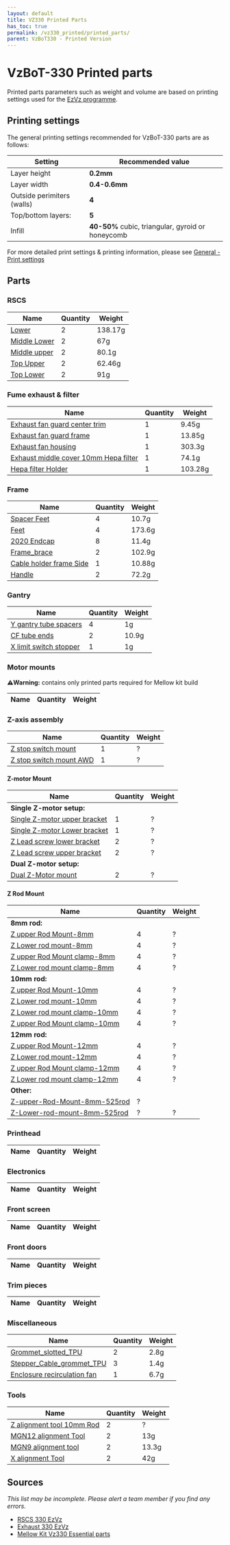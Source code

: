 ```yaml
---
layout: default
title: VZ330 Printed Parts
has_toc: true
permalink: /vz330_printed/printed_parts/
parent: VzBoT330 - Printed Version
---
```


# VzBoT-330 Printed parts

Printed parts parameters such as weight and volume are based on printing settings used for the [EzVz programme](/EzVz/).

## Printing settings

The general printing settings recommended for VzBoT-330 parts are as follows:

| Setting                    | Recommended value                                 |
| -------------------------- | ------------------------------------------------- |
| Layer height               | **0.2mm**                                         |
| Layer width                | **0.4-0.6mm**                                     |
| Outside perimiters (walls) | **4**                                             |
| Top/bottom layers:         | **5**                                             |
| Infill                     | **40-50%** cubic, triangular, gyroid or honeycomb |

For more detailed print settings & printing information, please see [General - Print settings](/general/misc-info/print-settings)

## Parts

### RSCS

| Name           | Quantity | Weight  |
| -------------- | -------- | ------- |
| [Lower]        | 2        | 138.17g |
| [Middle Lower] | 2        | 67g     |
| [Middle upper] | 2        | 80.1g   |
| [Top Upper]    | 2        | 62.46g  |
| [Top Lower]    | 2        | 91g     |

### Fume exhaust & filter

| Name                                    | Quantity | Weight  |
| --------------------------------------- | -------- | ------- |
| [Exhaust fan guard center trim]         | 1        | 9.45g   |
| [Exhaust fan guard frame]               | 1        | 13.85g  |
| [Exhaust fan housing]                   | 1        | 303.3g  |
| [Exhaust middle cover 10mm Hepa filter] | 1        | 74.1g   |
| [Hepa filter Holder]                    | 1        | 103.28g |

### Frame

| Name                      | Quantity | Weight |
| ------------------------- | -------- | ------ |
| [Spacer Feet]             | 4        | 10.7g  |
| [Feet]                    | 4        | 173.6g |
| [2020 Endcap]             | 8        | 11.4g  |
| [Frame_brace]             | 2        | 102.9g |
| [Cable holder frame Side] | 1        | 10.88g |
| [Handle]                  | 2        | 72.2g  |

### Gantry

| Name                     | Quantity | Weight |
| ------------------------ | -------- | ------ |
| [Y gantry tube spacers]  | 4        | 1g     |
| [CF tube ends]           | 2        | 10.9g  |
| [X limit switch stopper] | 1        | 1g     |

<!-- Gantry -->
[Y gantry tube spacers]: https://github.com/VzBoT3D/VzBoT-Vz330/blob/master/Assemblies%20BOM%20and%20STL/Gantry/Y%20gantry/Aluminum%20Y%20Gantry/STLs/spacer_alu_Y_gantry_0.5mm.stl
[CF tube ends]: https://github.com/VzBoT3D/VzBoT-Vz330/blob/master/Assemblies%20BOM%20and%20STL/Gantry/X%20Carbon%20fiber%20tube%20%2B%20rail/STLs/cf%20tube%20end.stl
[X limit switch stopper]: https://github.com/VzBoT3D/VzBoT-Vz330/blob/master/Assemblies%20BOM%20and%20STL/Gantry/Y%20gantry/Aluminum%20Y%20Gantry/STLs/XendStop.stl

### Motor mounts

**⚠️Warning:** contains only printed parts required for Mellow kit build

| Name | Quantity | Weight |
| ---- | -------- | ------ |

<!-- Motor mounts -->

### Z-axis assembly

| Name                      | Quantity | Weight |
| ------------------------- | -------- | ------ |
| [Z stop switch mount]     | 1        | ?      |
| [Z stop switch mount AWD] | 1        | ?      |

[Z stop switch mount]: https://github.com/VzBoT3D/VzBoT-Vz330/blob/master/Assemblies%20BOM%20and%20STL/Z%20assembly/Z%20Stop%20switch%20mount/STLs/Z%20stop%20switch%20mount.stl
[Z stop switch mount AWD]: https://github.com/VzBoT3D/VzBoT-Vz330/blob/master/Assemblies%20BOM%20and%20STL/Z%20assembly/Z%20Stop%20switch%20mount/STLs/Z%20stop%20switch%20mount%20AWD%20version.stl

#### Z-motor Mount

| Name                           | Quantity | Weight |
| ------------------------------ | -------- | ------ |
| **Single Z-motor setup:**      |
| [Single Z-motor upper bracket] | 1        | ?      |
| [Single Z-motor Lower bracket] | 1        | ?      |
| [Z Lead screw lower bracket]   | 2        | ?      |
| [Z Lead screw upper bracket]   | 2        | ?      |
| **Dual Z-motor setup:**        |
| [Dual Z-Motor mount]           | 2        | ?      |

[Dual Z-Motor mount]: https://github.com/VzBoT3D/VzBoT-Vz330/blob/master/Assemblies%20BOM%20and%20STL/Z%20assembly/Dual%20Motor%20Mount/STLs/Dual%20Motor%20mount.stl
[Single Z-motor upper bracket]: https://github.com/VzBoT3D/VzBoT-Vz330/blob/master/Assemblies%20BOM%20and%20STL/Z%20assembly/Single%20Motor%20Mount/STLs/Z%20motor%20upper%20bracket.stl
[Single Z-motor Lower bracket]: https://github.com/VzBoT3D/VzBoT-Vz330/blob/master/Assemblies%20BOM%20and%20STL/Z%20assembly/Single%20Motor%20Mount/STLs/Z%20motor%20Lower%20bracket.stl
[Z Lead screw lower bracket]:https://github.com/VzBoT3D/VzBoT-Vz330/blob/master/Assemblies%20BOM%20and%20STL/Z%20assembly/Z%20Lead%20screw%20bracket%20-%20Single%20Motor/STLs/Z%20Lead%20screw%20lower%20bracket.stl
[Z Lead screw upper bracket]:https://github.com/VzBoT3D/VzBoT-Vz330/blob/master/Assemblies%20BOM%20and%20STL/Z%20assembly/Z%20Lead%20screw%20bracket%20-%20Single%20Motor/STLs/Z%20Lead%20screw%20upper%20bracket.stl

#### Z Rod Mount

| Name                           | Quantity | Weight |
| ------------------------------ | -------- | ------ |
| **8mm rod:**                   |
| [Z upper Rod Mount-8mm]        | 4        | ?      |
| [Z Lower rod mount-8mm]        | 4        | ?      |
| [Z upper Rod Mount clamp-8mm]  | 4        | ?      |
| [Z Lower rod mount clamp-8mm]  | 4        | ?      |
| **10mm rod:**                  |
| [Z upper Rod Mount-10mm]       | 4        | ?      |
| [Z Lower rod mount-10mm]       | 4        | ?      |
| [Z Lower rod mount clamp-10mm] | 4        | ?      |
| [Z upper Rod Mount clamp-10mm] | 4        | ?      |
| **12mm rod:**                  |
| [Z upper Rod Mount-12mm]       | 4        | ?      |
| [Z Lower rod mount-12mm]       | 4        | ?      |
| [Z upper Rod Mount clamp-12mm] | 4        | ?      |
| [Z Lower rod mount clamp-12mm] | 4        | ?      |
| **Other:**                     |
| [Z-upper-Rod-Mount-8mm-525rod] | ?        |        |
| [Z-Lower-rod-mount-8mm-525rod] | ?        | ?      |

[Z upper Rod Mount clamp-10mm]: https://github.com/VzBoT3D/VzBoT-Vz330/blob/master/Assemblies%20BOM%20and%20STL/Z%20assembly/Z%20Upper%20Rod%20Mount/STLs/Z%20upper%20Rod%20Mount%20clamp-10mm.stl
[Z upper Rod Mount clamp-12mm]: https://github.com/VzBoT3D/VzBoT-Vz330/blob/master/Assemblies%20BOM%20and%20STL/Z%20assembly/Z%20Upper%20Rod%20Mount/STLs/Z%20upper%20Rod%20Mount%20clamp-12mm.stl
[Z upper Rod Mount clamp-8mm]: https://github.com/VzBoT3D/VzBoT-Vz330/blob/master/Assemblies%20BOM%20and%20STL/Z%20assembly/Z%20Upper%20Rod%20Mount/STLs/Z%20upper%20Rod%20Mount%20clamp-8mm.stl
[Z upper Rod Mount-10mm]: https://github.com/VzBoT3D/VzBoT-Vz330/blob/master/Assemblies%20BOM%20and%20STL/Z%20assembly/Z%20Upper%20Rod%20Mount/STLs/Z%20upper%20Rod%20Mount-10mm.stl
[Z upper Rod Mount-12mm]: https://github.com/VzBoT3D/VzBoT-Vz330/blob/master/Assemblies%20BOM%20and%20STL/Z%20assembly/Z%20Upper%20Rod%20Mount/STLs/Z%20upper%20Rod%20Mount-12mm.stl
[Z upper Rod Mount-8mm]: https://github.com/VzBoT3D/VzBoT-Vz330/blob/master/Assemblies%20BOM%20and%20STL/Z%20assembly/Z%20Upper%20Rod%20Mount/STLs/Z%20upper%20Rod%20Mount-8mm.stl
[Z-upper-Rod-Mount-8mm-525rod]: https://github.com/VzBoT3D/VzBoT-Vz330/blob/master/Assemblies%20BOM%20and%20STL/Z%20assembly/Z%20Upper%20Rod%20Mount/STLs/Z-upper-Rod-Mount-8mm-525rod.stl

[Z Lower rod mount clamp-8mm]: https://github.com/VzBoT3D/VzBoT-Vz330/blob/master/Assemblies%20BOM%20and%20STL/Z%20assembly/Z%20Lower%20Rod%20Mount/STLs/Z%20Lower%20rod%20mount%20clamp-8mm.stl
[Z Lower rod mount clamp-10mm]: https://github.com/VzBoT3D/VzBoT-Vz330/blob/master/Assemblies%20BOM%20and%20STL/Z%20assembly/Z%20Lower%20Rod%20Mount/STLs/Z%20Lower%20rod%20mount%20clamp-10mm.stl
[Z Lower rod mount clamp-12mm]: https://github.com/VzBoT3D/VzBoT-Vz330/blob/master/Assemblies%20BOM%20and%20STL/Z%20assembly/Z%20Lower%20Rod%20Mount/STLs/Z%20Lower%20rod%20mount%20clamp-12mm.stl
[Z Lower rod mount-8mm]: https://github.com/VzBoT3D/VzBoT-Vz330/blob/master/Assemblies%20BOM%20and%20STL/Z%20assembly/Z%20Lower%20Rod%20Mount/STLs/Z%20Lower%20rod%20mount-8mm.stl
[Z Lower rod mount-10mm]: https://github.com/VzBoT3D/VzBoT-Vz330/blob/master/Assemblies%20BOM%20and%20STL/Z%20assembly/Z%20Lower%20Rod%20Mount/STLs/Z%20Lower%20rod%20mount-10mm.stl
[Z Lower rod mount-12mm]: https://github.com/VzBoT3D/VzBoT-Vz330/blob/master/Assemblies%20BOM%20and%20STL/Z%20assembly/Z%20Lower%20Rod%20Mount/STLs/Z%20Lower%20rod%20mount-12mm.stl
[Z-Lower-rod-mount-8mm-525rod]: https://github.com/VzBoT3D/VzBoT-Vz330/blob/master/Assemblies%20BOM%20and%20STL/Z%20assembly/Z%20Lower%20Rod%20Mount/STLs/Z-Lower-rod-mount-8mm-525rod.stl

<!-- Z-axis assembly -->

### Printhead

| Name | Quantity | Weight |
| ---- | -------- | ------ |

<!-- Printhead -->

### Electronics

| Name | Quantity | Weight |
| ---- | -------- | ------ |

<!-- Electronics -->

### Front screen

| Name | Quantity | Weight |
| ---- | -------- | ------ |

<!-- Front screen -->

### Front doors

| Name | Quantity | Weight |
| ---- | -------- | ------ |

<!-- Front doors -->

### Trim pieces

| Name | Quantity | Weight |
| ---- | -------- | ------ |

<!-- Trim pieces -->

### Miscellaneous

| Name                          | Quantity | Weight |
| ----------------------------- | -------- | ------ |
| [Grommet_slotted_TPU]         | 2        | 2.8g   |
| [Stepper_Cable_grommet_TPU]   | 3        | 1.4g   |
| [Enclosure recirculation fan] | 1        | 6.7g   |

### Tools

| Name                        | Quantity | Weight |
| --------------------------- | -------- | ------ |
| [Z alignment tool 10mm Rod] | 2        | ?      |
| [MGN12 alignment Tool]      | 2        | 13g    |
| [MGN9 alignment tool]       | 2        | 13.3g  |
| [X alignment Tool]          | 2        | 42g    |

## Sources

*This list may be incomplete. Please alert a team member if you find any errors.*

- [RSCS 330 EzVz]
- [Exhaust 330 EzVz]
- [Mellow Kit Vz330 Essential parts]

<!-- RSCS -->
[Lower]: https://github.com/VzBoT3D/VzBoT-Vz330/blob/master/Assemblies%20BOM%20and%20STL/RSCS/STLs/Lower.stl
[Middle Lower]: https://github.com/VzBoT3D/VzBoT-Vz330/blob/master/Assemblies%20BOM%20and%20STL/RSCS/STLs/Middle%20Lower.stl
[Middle upper]: https://github.com/VzBoT3D/VzBoT-Vz330/blob/master/Assemblies%20BOM%20and%20STL/RSCS/STLs/Middle%20upper.stl
[Top Upper]: https://github.com/VzBoT3D/VzBoT-Vz330/blob/master/Assemblies%20BOM%20and%20STL/RSCS/STLs/Top-upper.stl
[Top Lower]: https://github.com/VzBoT3D/VzBoT-Vz330/blob/master/Assemblies%20BOM%20and%20STL/RSCS/STLs/top%20lower.stl
<!-- Exhaust -->
[Exhaust fan guard center trim]: https://github.com/VzBoT3D/VzBoT-Vz330/blob/master/Assemblies%20BOM%20and%20STL/enclosure/Exhaust%20filter%20-%20Fume%20extractor/Exhaust%20fan%20guard/Exaust%20fan%20guard%20center%20trim.stl
[Exhaust fan guard frame]: https://github.com/VzBoT3D/VzBoT-Vz330/blob/master/Assemblies%20BOM%20and%20STL/enclosure/Exhaust%20filter%20-%20Fume%20extractor/Exhaust%20fan%20guard/Exaust%20fan%20guard%20frame.stl
[Exhaust fan housing]: https://github.com/VzBoT3D/VzBoT-Vz330/blob/master/Assemblies%20BOM%20and%20STL/enclosure/Exhaust%20filter%20-%20Fume%20extractor/Exhaust%20filter%20housing/STLs/Exhaust%20fan%20housing.stl
[Exhaust middle cover 10mm Hepa filter]: https://github.com/VzBoT3D/VzBoT-Vz330/blob/master/Assemblies%20BOM%20and%20STL/enclosure/Exhaust%20filter%20-%20Fume%20extractor/Exhaust%20filter%20housing/STLs/exhaust%20middle%20cover%2010mm%20Hepa%20filter.stl
[Hepa filter Holder]: https://github.com/VzBoT3D/VzBoT-Vz330/blob/master/Assemblies%20BOM%20and%20STL/enclosure/Exhaust%20filter%20-%20Fume%20extractor/Exhaust%20filter%20housing/STLs/hepa%20holder.stl
<!-- Frame -->
[Spacer Feet]: https://github.com/VzBoT3D/VzBoT-Vz330/blob/master/Assemblies%20BOM%20and%20STL/Frame/Feet/STL/Spacer.stl
[Feet]: https://github.com/VzBoT3D/VzBoT-Vz330/blob/master/Assemblies%20BOM%20and%20STL/Frame/Feet/STL/foot.stl
[2020 Endcap]: https://github.com/VzBoT3D/VzBoT-Vz330/blob/master/Assemblies%20BOM%20and%20STL/Frame/STLs/2020%20Endcap.stl
[Frame_brace]: https://github.com/VzBoT3D/VzBoT-Vz330/blob/master/Assemblies%20BOM%20and%20STL/Frame/STLs/Frame_Brace.stl
[Cable holder frame Side]: https://github.com/VzBoT3D/VzBoT-Vz330/blob/master/Assemblies%20BOM%20and%20STL/Frame/STLs/cable%20holder%20frame%20side.stl
[Handle]: https://github.com/VzBoT3D/VzBoT-Vz330/blob/master/Assemblies%20BOM%20and%20STL/Frame/STLs/handle.stl
<!-- Gantry -->
<!-- Motor mounts -->
<!-- Z-axis assembly -->
<!-- Printhead -->
<!-- Electronics -->
<!-- Front screen -->
<!-- Front doors -->
<!-- Trim pieces -->
<!-- Miscellaneous -->
[Grommet_slotted_TPU]: https://github.com/VzBoT3D/VzBoT-Vz330/blob/master/Assemblies%20BOM%20and%20STL/enclosure/Rear%20pannel%20TPU%20grommet/STLs/grommet_slotted.stl
[Stepper_Cable_grommet_TPU]: https://github.com/VzBoT3D/VzBoT-Vz330/blob/master/Assemblies%20BOM%20and%20STL/enclosure/Rear%20pannel%20TPU%20grommet/STLs/stepper_cable_grommet.stl
[Enclosure recirculation fan]: https://github.com/VzBoT3D/VzBoT-Vz330/blob/master/Assemblies%20BOM%20and%20STL/enclosure/Recirculation%205015%20fan%20mount/STL/enclosure%20recirculation%20fan.stl
<!-- Tools -->
[Z alignment tool 10mm Rod]: https://github.com/VzBoT3D/VzBoT-Vz330/blob/master/Assemblies%20BOM%20and%20STL/Alignment%20Tools/Z%20Alignment%20tool%2010mm%20rod.stl
[MGN12 alignment Tool]: https://github.com/VzBoT3D/VzBoT-Vz330/blob/master/Assemblies%20BOM%20and%20STL/Alignment%20Tools/MGN12-alignment%20tool.stl
[MGN9 alignment tool]: https://github.com/VzBoT3D/VzBoT-Vz330/blob/master/Assemblies%20BOM%20and%20STL/Alignment%20Tools/MGN9-alignment%20tool.stl
[X alignment Tool]: https://github.com/VzBoT3D/VzBoT-Vz330/blob/master/Assemblies%20BOM%20and%20STL/Alignment%20Tools/X%20Alignment%20Tool.stl

<!-- Sources -->
[RSCS 330 EzVz]: https://docs.google.com/spreadsheets/d/1gSywzQIGiydUzJ1vPF0LdUgIQp2TMPd2PXDLmPH5LF0/edit#gid=0
[Exhaust 330 EzVz]: https://docs.google.com/spreadsheets/d/1ftg2WfqJEuhiZHrEtd71qyUrp9ucPGyxqfzTPQHi_HE/edit#gid=0
[Mellow Kit Vz330 Essential parts]: https://docs.google.com/spreadsheets/d/1vADq039lmVrjTJJ5WZPQON17xcEDmcfhD4UitEA06f8/edit#gid=0
